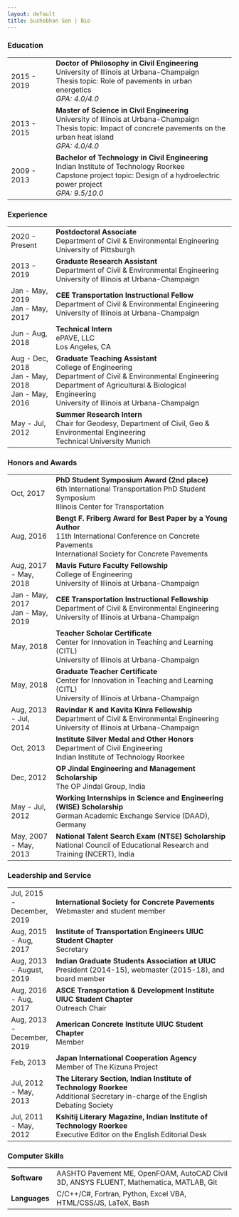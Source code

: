 ```yaml
---
layout: default
title: Sushobhan Sen | Bio
---
```


### Education
<table class="table table-striped table-hover">
	<tr>
		<td width="20%">2015 - 2019</td>
		<td><b>Doctor of Philosophy in Civil Engineering</b> <br> University of Illinois at Urbana-Champaign <br> Thesis topic: Role of pavements in urban energetics <br><i>GPA: 4.0/4.0</i></td>
	</tr>
	<tr>
		<td>2013 - 2015</td>
		<td><b>Master of Science in Civil Engineering</b> <br> University of Illinois at Urbana-Champaign <br> Thesis topic: Impact of concrete pavements on the urban heat island <br> <i>GPA: 4.0/4.0</i></td>
	</tr>
	<tr>
		<td>2009 - 2013</td>
		<td><b>Bachelor of Technology in Civil Engineering</b> <br> Indian Institute of Technology Roorkee <br> Capstone project topic: Design of a hydroelectric power project <br> <i>GPA: 9.5/10.0</i></td>
	</tr>
</table>

### Experience
<table class="table table-striped table-hover">
	<tr>
		<td width="20%">2020 - Present</td>
		<td><b>Postdoctoral Associate</b> <br> Department of Civil & Environmental Engineering <br> University of Pittsburgh</td>
	</tr>
	<tr>
		<td width="20%">2013 - 2019</td>
		<td><b>Graduate Research Assistant</b> <br> Department of Civil & Environmental Engineering <br> University of Illinois at Urbana-Champaign</td>
	</tr>
	<tr>
		<td width="20%">Jan - May, 2019<br>Jan - May, 2017</td>
		<td><b>CEE Transportation Instructional Fellow</b> <br> Department of Civil & Environmental Engineering <br> University of Illinois at Urbana-Champaign</td>
	</tr>
	<tr>
		<td width="20%">Jun - Aug, 2018</td>
		<td><b>Technical Intern</b> <br> ePAVE, LLC <br> Los Angeles, CA</td>
	</tr>
	<tr>
		<td width="20%">Aug - Dec, 2018 <br> Jan - May, 2018 <br>Jan - May, 2016</td>
		<td><b>Graduate Teaching Assistant</b> <br> College of Engineering<br> Department of Civil & Environmental Engineering <br> Department of Agricultural & Biological Engineering <br> University of Illinois at Urbana-Champaign</td>
	</tr>
	<tr>
		<td width="20%">May - Jul, 2012</td>
		<td><b>Summer Research Intern</b> <br> Chair for Geodesy, Department of Civil, Geo & Environmental Engineering <br> Technical University Munich</td>
	</tr>
</table>

### Honors and Awards
<table class="table table-striped table-hover">
	<tr>
		<td width="20%">Oct, 2017</td>
		<td><b>PhD Student Symposium Award (2nd place)</b> <br>6th International Transportation PhD Student Symposium <br>Illinois Center for Transportation</td>
	</tr>
	<tr>
		<td width="20%">Aug, 2016</td>
		<td><b>Bengt F. Friberg Award for Best Paper by a Young Author</b> <br>11th International Conference on Concrete Pavements <br>International Society for Concrete Pavements</td>
	</tr>
	<tr>
		<td width="20%">Aug, 2017 - May, 2018</td>
		<td><b>Mavis Future Faculty Fellowship</b> <br>College of Engineering <br>University of Illinois at Urbana-Champaign</td>
	</tr>
	<tr>
		<td width="20%">Jan - May, 2017 <br>Jan - May, 2019 </td>
		<td><b>CEE Transportation Instructional Fellowship</b> <br>Department of Civil & Environmental Engineering <br>University of Illinois at Urbana-Champaign</td>
	</tr>
	<tr>
		<td width="20%">May, 2018</td>
		<td><b>Teacher Scholar Certificate</b> <br>Center for Innovation in Teaching and Learning (CITL) <br>University of Illinois at Urbana-Champaign</td>
	</tr>
	<tr>
		<td width="20%">May, 2018</td>
		<td><b>Graduate Teacher Certificate</b> <br>Center for Innovation in Teaching and Learning (CITL) <br>University of Illinois at Urbana-Champaign</td>
	</tr>
	<tr>
		<td width="20%">Aug, 2013 - Jul, 2014</td>
		<td><b>Ravindar K and Kavita Kinra Fellowship</b> <br>Department of Civil & Environmental Engineering <br>University of Illinois at Urbana-Champaign</td>
	</tr>
	<tr>
		<td width="20%">Oct, 2013</td>
		<td><b>Institute Silver Medal and Other Honors</b> <br>Department of Civil Engineering <br>Indian Institute of Technology Roorkee</td>
	</tr>
	<tr>
		<td width="20%">Dec, 2012</td>
		<td><b>OP Jindal Engineering and Management Scholarship</b> <br>The OP Jindal Group, India</td>
	</tr>
	<tr>
		<td width="20%">May - Jul, 2012</td>
		<td><b>Working Internships in Science and Engineering (WISE) Scholarship</b> <br>German Academic Exchange Service (DAAD), Germany</td>
	</tr>
	<tr>
		<td width="20%">May, 2007 - May, 2013</td>
		<td><b>National Talent Search Exam (NTSE) Scholarship</b> <br>National Council of Educational Research and Training (NCERT), India</td>
	</tr>
</table>

### Leadership and Service
<table class="table table-striped table-hover">
	<tr>
		<td width="20%">Jul, 2015 - December, 2019</td>
		<td><b>International Society for Concrete Pavements</b> <br>Webmaster and student member</td>
	</tr>
	<tr>
		<td width="20%">Aug, 2015 - Aug, 2017</td>
		<td><b>Institute of Transportation Engineers UIUC Student Chapter</b> <br>Secretary</td>
	</tr>
	<tr>
		<td width="20%">Aug, 2013 - August, 2019</td>
		<td><b>Indian Graduate Students Association at UIUC</b> <br>President (2014-15), webmaster (2015-18), and board member</td>
	</tr>
	<tr>
		<td width="20%">Aug, 2016 - Aug, 2017</td>
		<td><b>ASCE Transportation & Development Institute UIUC Student Chapter</b> <br>Outreach Chair</td>
	</tr>
	<tr>
		<td width="20%">Aug, 2013 - December, 2019</td>
		<td><b>American Concrete Institute UIUC Student Chapter</b> <br>Member</td>
	</tr>
	<tr>
		<td width="20%">Feb, 2013</td>
		<td><b>Japan International Cooperation Agency</b> <br>Member of The Kizuna Project</td>
	</tr>
	<tr>
		<td width="20%">Jul, 2012 - May, 2013</td>
		<td><b>The Literary Section, Indian Institute of Technology Roorkee</b> <br>Additional Secretary in-charge of the English Debating Society</td>
	</tr>
	<tr>
		<td width="20%">Jul, 2011 - May, 2012</td>
		<td><b>Kshitij Literary Magazine, Indian Institute of Technology Roorkee</b> <br>Executive Editor on the English Editorial Desk</td>
	</tr>
</table>

### Computer Skills
<table class="table table-striped table-hover">
	<tr>
		<td width="20%"><b>Software</b></td>
		<td>AASHTO Pavement ME, OpenFOAM, AutoCAD Civil 3D, ANSYS FLUENT, Mathematica, MATLAB, Git</td>
	</tr>
	<tr>
		<td><b>Languages</b></td>
		<td>C/C++/C#, Fortran, Python, Excel VBA, HTML/CSS/JS, LaTeX, Bash</td>
	</tr>
</table>